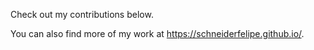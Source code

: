 Check out my contributions below.

You can also find more of my work at <https://schneiderfelipe.github.io/>.
